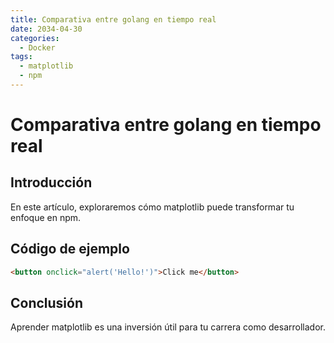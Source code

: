 ```yaml
---
title: Comparativa entre golang en tiempo real
date: 2034-04-30
categories:
  - Docker
tags:
  - matplotlib
  - npm
---
```


# Comparativa entre golang en tiempo real

## Introducción

En este artículo, exploraremos cómo matplotlib puede transformar tu enfoque en npm.

## Código de ejemplo

```html
<button onclick="alert('Hello!')">Click me</button>
```

## Conclusión

Aprender matplotlib es una inversión útil para tu carrera como desarrollador.